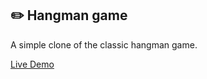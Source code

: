 ## ✏️ Hangman game

A simple clone of the classic hangman game.

[Live Demo](https://hangman-game-mkk.netlify.app/)
